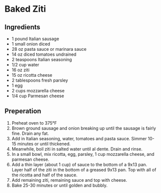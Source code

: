 # Baked Ziti

## Ingredients
* 1 pound Italian sausage
* 1 small onion diced
* 28 oz pasta sauce or marinara sauce
* 14 oz diced tomatoes undrained
* 2 teaspoons Italian seasoning
* 1/2 cup water
* 16 oz ziti
* 15 oz ricotta cheese
* 2 tablespoons fresh parsley
* 1 egg
* 2 cups mozzarella cheese
* 1/4 cup Parmesan cheese

## Preperation
1. Preheat oven to 375°F
1. Brown ground sausage and onion breaking up until the sausage is fairly fine. Drain any fat.
1. Add in Italian seasoning, water, tomatoes and pasta sauce. Simmer 10-15 minutes or until thickened.
1. Meanwhile, boil ziti in salted water until al dente. Drain and rinse.
1. In a small bowl, mix ricotta, egg, parsley, 1 cup mozzarella cheese, and parmesan cheese.
1. Add a thin layer (about 1 cup) of sauce to the bottom of a 9x13 pan. Layer half of the ziti in the bottom of a greased 9x13 pan. Top with all of the ricotta and half of the sauce.
1. Add remaining ziti, remaining sauce and top with cheese.
1. Bake 25-30 minutes or until golden and bubbly.
